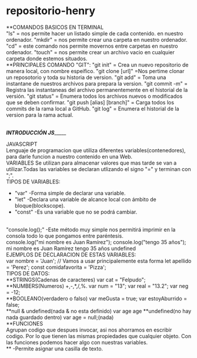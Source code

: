 # repositorio-henry

**COMANDOS BASICOS EN TERMINAL
<br>
"ls" = nos permite hacer un listado simple de cada contenido.
en nuestro ordenador.
"mkdir" = nos permite crear una carpeta en nuestro ordenador.
"cd" = este comando nos permite movernos entre carpetas
en nuestro ordenador.
"touch" = nos permite crear un archivo vacio en cualquier 
carpeta donde estemos situados.
<br>
**PRINCIPALES COMANDO "GIT":
"git init" = Crea un nuevo repositorio de manera local, con nombre espeifico.
"git clone [url]" =Nos pertime clonar un reposotorio y toda su historia de version.
"git add" = Toma una instantane de nuestros archivos para prepara la version.
"git commit -m" = Registra las instantaneas del archivo permanentemente en el historial de la versión.
"git status" = Enumera todos los archivos nuevos o modificados que se deben confirmar.
"git push [alias] [branch]" = Carga todos los commits de la rama local a GitHub.
"git log" = Enumera el historial de la version para la rama actual.
<br><br>

_________________________INTRODUCCIÓN JS______________________________

JAVASCRIPT
<br>
Lenguaje de programacion que utiliza diferentes variables(contenedores), para darle funcion a nuestro contenido en una Web.
<br>
VARIABLES
Se utilizan para almacenar valores que mas tarde se van a utilizar.Todas las variables se declaran 
utlizando el signo "=" y terminan con ";".
<br>
TIPOS DE VARIABLES:
<br>
* "var" -Forma simple de declarar una variable.
* "let" -Declara una variable de alcance local con ámbito de bloque(blockscope).
* "const" -Es una variable que no se podrá cambiar.
<br>
"console.log();" -Este método muy simple nos permitirá imprimir en la consola todo lo que pongamos entre paréntesis.
<br>
console.log("mi nombre es Juan Ramírez");
console.log("tengo 35 años");
mi nombre es Juan Ramírez
tengo 35 años 
undefined
<br>
EJEMPLOS DE DECLARACION DE ESTAS VARIABLES:
<br>
var nombre = 'Juan'; // Vamos a usar principalemente esta forma
let apellido = 'Perez';
const comidafavorita = 'Pizza';
<br>
TIPOS DE DATOS:
<br>
**STRINGS(Cadenas de caracteres)
var cat = "Felpudo";
<br>
**NUMBERS(Numeros) +,-,*,/,%.
var num = "13";
var real = "13.2";
var neg = -12;
<br>
**BOOLEANO(verdadero o falso)
var meGusta = true;
var estoyAburrido = false;
<br>
**null & undefined(nada & no esta definido)
var age
age **undefined(no hay nada guardado dentro)
var age = null;(nada)
<br>
**FUNCIONES
<br>
Agrupan codigo que despues invocar, asi nos ahorramos en escribir codigo.
Por lo que tienen las mismas propiedades que cualquier objeto.
Con las funciones podemos hacer algo con nuestras variables.
<br>
**<promtp></promtp> -Permite asignar una casilla de texto.


